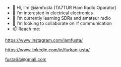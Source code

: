 - 👋 Hi, I’m @iamfusta (TA7TUR Ham Radio Oparator)
- 👀 I’m interested in electrical electronics
- 🌱 I’m currently learning SDRs and amateur radio
- 💞️ I’m looking to collaborate on rf communication
- 📫 Reach me:

https://www.instagram.com/iamfusta/
      
https://www.linkedin.com/in/furkan-usta/
      
fusta64@gmail.com

